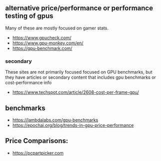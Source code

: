 ## alternative price/performance or performance testing of gpus

Many of these are mostly focused on gamer stats.

- https://www.gpucheck.com/
- https://www.gpu-monkey.com/en/
- https://gpu-benchmark.com/

### secondary

These sites are not primarily focused focused on GPU benchmarks, but they have articles or secondary content that includes gpu benchmarks or cost-performance info

- https://www.techspot.com/article/2608-cost-per-frame-gpu/

## benchmarks

- https://lambdalabs.com/gpu-benchmarks
- https://epochai.org/blog/trends-in-gpu-price-performance

## Price Comparisons:

- https://pcpartpicker.com
